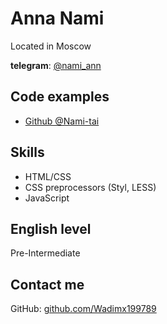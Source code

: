 # Anna Nami

Located in Moscow

**telegram**: [@nami_ann](https://t.me/nami_ann)

## Code examples

* [Github @Nami-tai](https://github.com/Nami-tai)

## Skills
 
* HTML/CSS
* CSS preprocessors (Styl, LESS)
* JavaScript

## English level

Pre-Intermediate

## Contact me

GitHub: [github.com/Wadimx199789](https://github.com/Wadimx199789)

